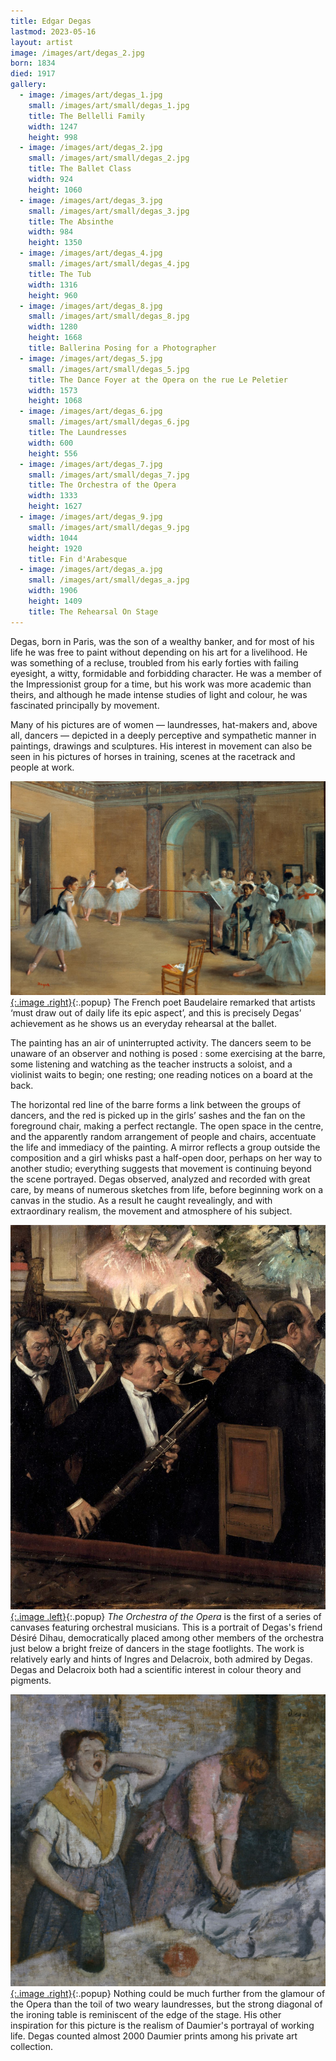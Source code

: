 ```yaml
---
title: Edgar Degas
lastmod: 2023-05-16
layout: artist
image: /images/art/degas_2.jpg
born: 1834
died: 1917
gallery:
  - image: /images/art/degas_1.jpg
    small: /images/art/small/degas_1.jpg
    title: The Bellelli Family
    width: 1247
    height: 998 
  - image: /images/art/degas_2.jpg
    small: /images/art/small/degas_2.jpg
    title: The Ballet Class
    width: 924
    height: 1060
  - image: /images/art/degas_3.jpg
    small: /images/art/small/degas_3.jpg
    title: The Absinthe
    width: 984
    height: 1350
  - image: /images/art/degas_4.jpg
    small: /images/art/small/degas_4.jpg
    title: The Tub
    width: 1316
    height: 960
  - image: /images/art/degas_8.jpg
    small: /images/art/small/degas_8.jpg
    width: 1280
    height: 1668
    title: Ballerina Posing for a Photographer
  - image: /images/art/degas_5.jpg
    small: /images/art/small/degas_5.jpg
    title: The Dance Foyer at the Opera on the rue Le Peletier
    width: 1573
    height: 1068
  - image: /images/art/degas_6.jpg
    small: /images/art/small/degas_6.jpg
    title: The Laundresses
    width: 600 
    height: 556 
  - image: /images/art/degas_7.jpg
    small: /images/art/small/degas_7.jpg
    title: The Orchestra of the Opera
    width: 1333
    height: 1627 
  - image: /images/art/degas_9.jpg
    small: /images/art/small/degas_9.jpg
    width: 1044
    height: 1920
    title: Fin d'Arabesque
  - image: /images/art/degas_a.jpg
    small: /images/art/small/degas_a.jpg
    width: 1906
    height: 1409
    title: The Rehearsal On Stage
---
```


Degas, born in Paris, was the son of a wealthy banker, and for most of his life
he was free to paint without depending on his art for a livelihood. He was
something of a recluse, troubled from his early forties with failing eyesight,
a witty, formidable and forbidding character. He was a member of the
Impressionist group for a time, but his work was more academic than theirs, and
although he made intense studies of light and colour, he was fascinated
principally by movement.

Many of his pictures are of women &mdash; laundresses, hat-makers and, above all,
dancers &mdash; depicted in a deeply perceptive and sympathetic manner in paintings,
drawings and sculptures. His interest in movement can also be seen in his
pictures of horses in training, scenes at the racetrack and people at work.

[![The Dance Foyer at the Opera on the rue Le Peletier](/images/art/degas_5.jpg){:.image .right}](/images/art/degas_5.jpg){:.popup}
The French poet Baudelaire remarked that artists ‘must draw out of daily life
its epic aspect’, and this is precisely Degas’ achievement as he shows us an
everyday rehearsal at the ballet.

The painting has an air of uninterrupted activity. The dancers seem to be
unaware of an observer and nothing is posed : some exercising at the barre,
some listening and watching as the teacher instructs a soloist, and a violinist
waits to begin; one resting; one reading notices on a board at the back.

The horizontal red line of the barre forms a link between the groups of
dancers, and the red is picked up in the girls’ sashes and the fan on the
foreground chair, making a perfect rectangle.  The open space in the centre,
and the apparently random arrangement of people and chairs, accentuate the life
and immediacy of the painting. A mirror reflects a group outside the
composition and a girl whisks past a half-open door, perhaps on her way to
another studio; everything suggests that movement is continuing beyond the
scene portrayed.  Degas observed, analyzed and recorded with great care, by
means of numerous sketches from life, before beginning work on a canvas in the
studio. As a result he caught revealingly, and with extraordinary realism, the
movement and atmosphere of his subject.

[![The Orchestra of the Opera](/images/art/degas_7.jpg){:.image .left}](/images/art/degas_7.jpg){:.popup}
_The Orchestra of the Opera_ is the first of a series of canvases featuring
orchestral musicians. This is a portrait of Degas's friend Désiré Dihau,
democratically placed among other members of the orchestra just below a bright
freize of dancers in the stage footlights. The work is relatively early and
hints of Ingres and Delacroix, both admired by Degas. Degas and Delacroix both
had a scientific interest in colour theory and pigments.

[![The Laundresses](/images/art/degas_6.jpg){:.image .right}](/images/art/degas_6.jpg){:.popup}
Nothing could be much further from the glamour of the Opera than the toil of
two weary laundresses, but the strong diagonal of the ironing table is
reminiscent of the edge of the stage. His other inspiration for this picture is
the realism of Daumier's portrayal of working life. Degas counted almost 2000
Daumier prints among his private art collection.
